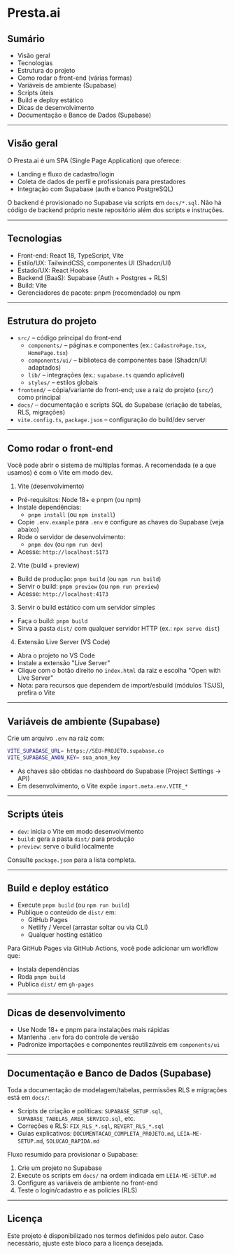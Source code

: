 
 # Presta.ai

 ## Sumário

 - Visão geral
 - Tecnologias
 - Estrutura do projeto
 - Como rodar o front-end (várias formas)
 - Variáveis de ambiente (Supabase)
 - Scripts úteis
 - Build e deploy estático
 - Dicas de desenvolvimento
 - Documentação e Banco de Dados (Supabase)

 ---

 ## Visão geral

 O Presta.ai é um SPA (Single Page Application) que oferece:
 - Landing e fluxo de cadastro/login
 - Coleta de dados de perfil e profissionais para prestadores
 - Integração com Supabase (auth e banco PostgreSQL)

 O backend é provisionado no Supabase via scripts em `docs/*.sql`. Não há código de backend próprio neste repositório além dos scripts e instruções.

 ---

 ## Tecnologias

 - Front-end: React 18, TypeScript, Vite
 - Estilo/UX: TailwindCSS, componentes UI (Shadcn/UI)
 - Estado/UX: React Hooks
 - Backend (BaaS): Supabase (Auth + Postgres + RLS)
 - Build: Vite
 - Gerenciadores de pacote: pnpm (recomendado) ou npm

 ---

 ## Estrutura do projeto

 - `src/` – código principal do front-end
   - `components/` – páginas e componentes (ex.: `CadastroPage.tsx`, `HomePage.tsx`)
   - `components/ui/` – biblioteca de componentes base (Shadcn/UI adaptados)
   - `lib/` – integrações (ex.: `supabase.ts` quando aplicável)
   - `styles/` – estilos globais
 - `frontend/` – cópia/variante do front-end; use a raiz do projeto (`src/`) como principal
 - `docs/` – documentação e scripts SQL do Supabase (criação de tabelas, RLS, migrações)
 - `vite.config.ts`, `package.json` – configuração do build/dev server

 ---

 ## Como rodar o front-end

 Você pode abrir o sistema de múltiplas formas. A recomendada (e a que usamos) é com o Vite em modo dev.

 1) Vite (desenvolvimento)
 - Pré-requisitos: Node 18+ e pnpm (ou npm)
 - Instale dependências:
   - `pnpm install`  (ou `npm install`)
 - Copie `.env.example` para `.env` e configure as chaves do Supabase (veja abaixo)
 - Rode o servidor de desenvolvimento:
   - `pnpm dev`  (ou `npm run dev`)
 - Acesse: `http://localhost:5173`

 2) Vite (build + preview)
 - Build de produção: `pnpm build`  (ou `npm run build`)
 - Servir o build: `pnpm preview`  (ou `npm run preview`)
 - Acesse: `http://localhost:4173`

 3) Servir o build estático com um servidor simples
 - Faça o build: `pnpm build`
 - Sirva a pasta `dist/` com qualquer servidor HTTP (ex.: `npx serve dist`)

 4) Extensão Live Server (VS Code)
 - Abra o projeto no VS Code
 - Instale a extensão "Live Server"
 - Clique com o botão direito no `index.html` da raiz e escolha "Open with Live Server"
 - Nota: para recursos que dependem de import/esbuild (módulos TS/JS), prefira o Vite

 ---

 ## Variáveis de ambiente (Supabase)

 Crie um arquivo `.env` na raiz com:

 ```bash
 VITE_SUPABASE_URL= https://SEU-PROJETO.supabase.co
 VITE_SUPABASE_ANON_KEY= sua_anon_key
 ```

 - As chaves são obtidas no dashboard do Supabase (Project Settings → API)
 - Em desenvolvimento, o Vite expõe `import.meta.env.VITE_*`

 ---

 ## Scripts úteis

 - `dev`: inicia o Vite em modo desenvolvimento
 - `build`: gera a pasta `dist/` para produção
 - `preview`: serve o build localmente

 Consulte `package.json` para a lista completa.

 ---

 ## Build e deploy estático

 - Execute `pnpm build` (ou `npm run build`)
 - Publique o conteúdo de `dist/` em:
   - GitHub Pages
   - Netlify / Vercel (arrastar soltar ou via CLI)
   - Qualquer hosting estático

 Para GitHub Pages via GitHub Actions, você pode adicionar um workflow que:
 - Instala dependências
 - Roda `pnpm build`
 - Publica `dist/` em `gh-pages`

 ---

 ## Dicas de desenvolvimento

 - Use Node 18+ e pnpm para instalações mais rápidas
 - Mantenha `.env` fora do controle de versão
 - Padronize importações e componentes reutilizáveis em `components/ui`

 ---

 ## Documentação e Banco de Dados (Supabase)

 Toda a documentação de modelagem/tabelas, permissões RLS e migrações está em `docs/`:
 - Scripts de criação e políticas: `SUPABASE_SETUP.sql`, `SUPABASE_TABELAS_AREA_SERVICO.sql`, etc.
 - Correções e RLS: `FIX_RLS_*.sql`, `REVERT_RLS_*.sql`
 - Guias explicativos: `DOCUMENTACAO_COMPLETA_PROJETO.md`, `LEIA-ME-SETUP.md`, `SOLUCAO_RAPIDA.md`

 Fluxo resumido para provisionar o Supabase:
 1. Crie um projeto no Supabase
 2. Execute os scripts em `docs/` na ordem indicada em `LEIA-ME-SETUP.md`
 3. Configure as variáveis de ambiente no front-end
 4. Teste o login/cadastro e as policies (RLS)

 ---

 ## Licença

 Este projeto é disponibilizado nos termos definidos pelo autor. Caso necessário, ajuste este bloco para a licença desejada.
  
